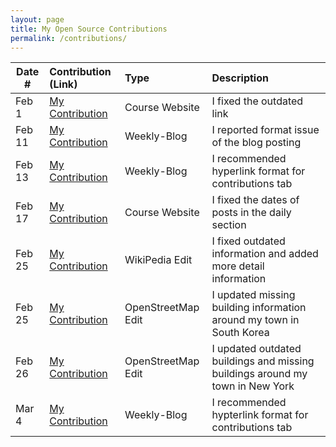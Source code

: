 ```yaml
---
layout: page
title: My Open Source Contributions
permalink: /contributions/
---
```


<!--
Type of the contribution should be "Wikipedia edit", "OpenStreet Map feature", "Documentation", "Course website", "Blog",
"Browser Add-on", etc.

The description should include a brief summary of what you did.

The link should bring us to a public page that shows your contribution.

Replace the first row with your own contribution.

-->

| Date # | Contribution (Link)                                                                                                | Type               | Description                                                                   |
| ------ | :----------------------------------------------------------------------------------------------------------------- | :----------------- | :---------------------------------------------------------------------------- |
| Feb 1  | [My Contribution](https://github.com/joannakl/ossd/pull/39)                                                        | Course Website     | I fixed the outdated link                                                     |
| Feb 11 | [My Contribution](https://github.com/ossd-s23/rufaida99-k-weekly/issues/1#issue-1581039771)                        | Weekly-Blog        | I reported format issue of the blog posting                                   |
| Feb 13 | [My Contribution](https://github.com/ossd-s23/jiawei-zhang-a-weekly/issues/1#issue-1571334324)                     | Weekly-Blog        | I recommended hyperlink format for contributions tab                          |
| Feb 17 | [My Contribution](https://github.com/joannakl/ossd/pull/55#issue-1594209493)                                       | Course Website     | I fixed the dates of posts in the daily section                               |
| Feb 25 | [My Contribution](https://en.wikipedia.org/w/index.php?title=Seoul_National_University&diff=prev&oldid=1141649625) | WikiPedia Edit     | I fixed outdated information and added more detail information                |
| Feb 25 | [My Contribution](https://www.openstreetmap.org/changeset/133029116)                                               | OpenStreetMap Edit | I updated missing building information around my town in South Korea          |
| Feb 26 | [My Contribution](https://www.openstreetmap.org/changeset/133029392)                                               | OpenStreetMap Edit | I updated outdated buildings and missing buildings around my town in New York |
| Mar 4  | [My Contribution](https://github.com/ossd-s23/ROMEEZHOU-weekly/issues/1#issue-1599965778)                          | Weekly-Blog        | I recommended hypterlink format for contributions tab                         |
